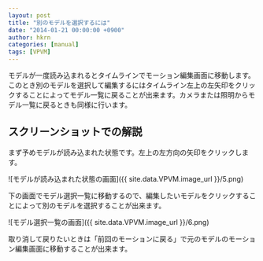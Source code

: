 ```yaml
---
layout: post
title: "別のモデルを選択するには"
date: "2014-01-21 00:00:00 +0900"
author: hkrn
categories: [manual]
tags: [VPVM]
---
```


モデルが一度読み込まれるとタイムラインでモーション編集画面に移動します。このとき別のモデルを選択して編集するにはタイムライン左上の左矢印をクリックすることによってモデル一覧に戻ることが出来ます。カメラまたは照明からモデル一覧に戻るときも同様に行います。

## スクリーンショットでの解説

まず予めモデルが読み込まれた状態です。左上の左方向の矢印をクリックします。

![モデルが読み込まれた状態の画面]({{ site.data.VPVM.image_url }}/5.png)

下の画面でモデル選択一覧に移動するので、編集したいモデルをクリックすることによって別のモデルを選択することが出来ます。

![モデル選択一覧の画面]({{ site.data.VPVM.image_url }}/6.png)

取り消して戻りたいときは「前回のモーションに戻る」で元のモデルのモーション編集画面に移動することが出来ます。
